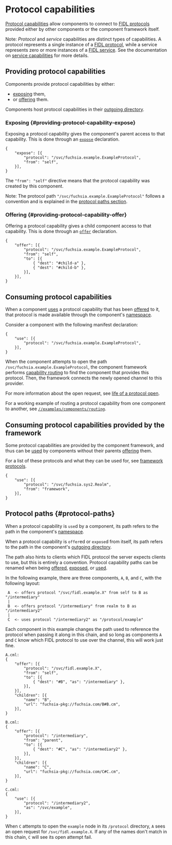# Protocol capabilities

[Protocol capabilities][glossary-protocol] allow components to
connect to [FIDL protocols][glossary-fidl-protocol] provided either by other
components or the component framework itself.

Note: _Protocol_ and _service_ capabilities are distinct types of
capabilities. A protocol represents a single instance of a
[FIDL protocol][glossary-fidl-protocol], while a service represents zero or
more instances of a [FIDL service][glossary-fidl-service].
See the documentation on [service capabilities][service-capability]
for more details.

## Providing protocol capabilities

Components provide protocol capabilities by either:

- [exposing](#providing-protocol-capability-expose) them,
- or [offering](#providing-protocol-capability-offer) them.

Components host protocol capabilities in their
[outgoing directory][glossary-outgoing].

### Exposing {#providing-protocol-capability-expose}

Exposing a protocol capability gives the component's parent access to that
capability. This is done through an [`expose`][expose] declaration.

```
{
    "expose": [{
        "protocol": "/svc/fuchsia.example.ExampleProtocol",
        "from": "self",
    }],
}
```

The `"from": "self"` directive means that the protocol capability was created
by this component.

Note: The protocol path `"/svc/fuchsia.example.ExampleProtocol"` follows a
convention and is explained in the [protocol paths section](#protocol-paths).

### Offering {#providing-protocol-capability-offer}

Offering a protocol capability gives a child component access to that
capability. This is done through an [`offer`][offer] declaration.

```
{
    "offer": [{
        "protocol": "/svc/fuchsia.example.ExampleProtocol",
        "from": "self",
        "to": [{
            { "dest": "#child-a" },
            { "dest": "#child-b" },
        }],
    }],
}
```

## Consuming protocol capabilities

When a component [uses][use] a protocol capability that has been
[offered][offer] to it, that protocol is made available through the component's
[namespace][glossary-namespace].

Consider a component with the following manifest declaration:

```
{
    "use": [{
        "protocol": "/svc/fuchsia.example.ExampleProtocol",
    }],
}
```

When the component attempts to open the path
`/svc/fuchsia.example.ExampleProtocol`, the component framework performs
[capability routing][capability-routing] to find the component that provides
this protocol. Then, the framework connects the newly opened channel to this
provider.

For more information about the open request, see
[life of a protocol open][life-of-a-protocol-open].

For a working example of routing a protocol capability from one component to
another, see [`//examples/components/routing`][routing-example].

## Consuming protocol capabilities provided by the framework

Some protocol capabilities are provided by the component framework, and thus
can be [used][use] by components without their parents [offering][offer] them.

For a list of these protocols and what they can be used for, see
[framework protocols][framework-protocols].

```
{
    "use": [{
        "protocol": "/svc/fuchsia.sys2.Realm",
        "from": "framework",
    }],
}
```

## Protocol paths {#protocol-paths}

When a protocol capability is `use`d by a component, its path refers to the
path in the component's [namespace][glossary-namespace].

When a protocol capability is `offer`ed or `expose`d from itself, its path
refers to the path in the component's [outgoing directory][glossary-outgoing].

The path also hints to clients which FIDL protocol the server expects clients
to use, but this is entirely a convention. Protocol capability paths can be
renamed when being [offered][offer], [exposed][expose], or [used][use].

In the following example, there are three components, `A`, `B`, and `C`, with
the following layout:

```
 A  <- offers protocol "/svc/fidl.example.X" from self to B as "/intermediary"
 |
 B  <- offers protocol "/intermediary" from realm to B as "/intermediary2"
 |
 C  <- uses protocol "/intermediary2" as "/protocol/example"
```

Each component in this example changes the path used to reference the protocol
when passing it along in this chain, and so long as components `A` and `C`
know which FIDL protocol to use over the channel, this will work just fine.

```
A.cml:
{
    "offer": [{
        "protocol": "/svc/fidl.example.X",
        "from": "self",
        "to": [{
            { "dest": "#B", "as": "/intermediary" },
        }],
    }],
    "children": [{
        "name": "B",
        "url": "fuchsia-pkg://fuchsia.com/B#B.cm",
    }],
}
```

```
B.cml:
{
    "offer": [{
        "protocol": "/intermediary",
        "from": "parent",
        "to": [{
            { "dest": "#C", "as": "/intermediary2" },
        }],
    }],
    "children": [{
        "name": "C",
        "url": "fuchsia-pkg://fuchsia.com/C#C.cm",
    }],
}
```

```
C.cml:
{
    "use": [{
        "protocol": "/intermediary2",
        "as": "/svc/example",
    }],
}
```

When `C` attempts to open the `example` node in its `/protocol` directory, `A`
sees an open request for `/svc/fidl.example.X`. If any of the names don't
match in this chain, `C` will see its open attempt fail.

[capability-routing]: /docs/concepts/components/v2/component_manifests.md#capability-routing
[expose]: /docs/concepts/components/v2/component_manifests.md#expose
[framework-protocols]: /docs/concepts/components/v2/component_manifests.md#framework-protocols
[glossary-fidl]: /docs/glossary.md#fidl
[glossary-fidl-protocol]: /docs/glossary.md#protocol
[glossary-fidl-service]: /docs/glossary.md#service
[glossary-namespace]: /docs/glossary.md#namespace
[glossary-outgoing]: /docs/glossary.md#outgoing-directory
[glossary-protocol]: /docs/glossary.md#protocol-capability
[life-of-a-protocol-open]: /docs/concepts/components/v2/life_of_a_protocol_open.md
[offer]: /docs/concepts/components/v2/component_manifests.md#offer
[routing-example]: /examples/components/routing
[service-capability]: /docs/concepts/components/v2/capabilities/service.md
[use]: /docs/concepts/components/v2/component_manifests.md#use

